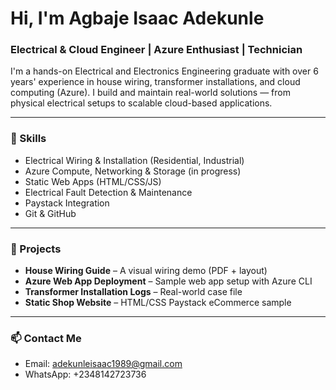 # Hi, I'm Agbaje Isaac Adekunle  
### Electrical & Cloud Engineer | Azure Enthusiast | Technician  

I'm a hands-on Electrical and Electronics Engineering graduate with over 6 years' experience in house wiring, transformer installations, and cloud computing (Azure). I build and maintain real-world solutions — from physical electrical setups to scalable cloud-based applications.

---

### 🔧 Skills
- Electrical Wiring & Installation (Residential, Industrial)
- Azure Compute, Networking & Storage (in progress)
- Static Web Apps (HTML/CSS/JS)
- Electrical Fault Detection & Maintenance
- Paystack Integration
- Git & GitHub

---

### 📁 Projects
- **House Wiring Guide** – A visual wiring demo (PDF + layout)
- **Azure Web App Deployment** – Sample web app setup with Azure CLI
- **Transformer Installation Logs** – Real-world case file
- **Static Shop Website** – HTML/CSS Paystack eCommerce sample

---

### 📫 Contact Me
- Email: adekunleisaac1989@gmail.com  
- WhatsApp: +2348142723736
